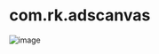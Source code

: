 # com.rk.adscanvas

![image](https://github.com/rk042/com.rk.adscanvas/assets/55497156/56cc8cda-5eb0-4b93-98af-976e15effd08)
